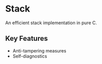 # Stack

An efficient stack implementation in pure C.

## Key Features
 - Anti-tampering measures
 - Self-diagnostics
